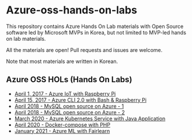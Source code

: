 # Azure-oss-hands-on-labs
This repository contains Azure Hands On Lab materials with Open Source software
led by Microsoft MVPs in Korea, but not limited to MVP-led hands on lab materials.

All the materials are open! Pull requests and issues are welcome.

Note that most materials are written in Korean.

## Azure OSS HOLs (Hands On Labs)

* [April 1, 2017 - Azure IoT with Raspberry Pi](https://github.com/janghe11/IoT_Hands-On-Lab)
* [April 15, 2017 - Azure CLI 2.0 with Bash & Raspberry Pi](02-Azure-CLI-2.0)
* [April 2018 - MySQL open source on Azure - 1](03-Azure-MySQL/1_lab_prepare.md)
* [April 2018 - MySQL open source on Azure - 2](03-Azure-MySQL/2_PaaS_migration.md)
* [March 2020 - Azure Kubernetes Service with Java Application](04-Java-AKS)
* [April 2020 - Docker-compose with PHP](05-docker-compose-with-php)
* [January 2021 - Azure ML with Fairlearn](06-Azure-ML-with-Fairlearn)

